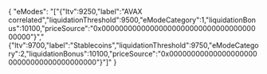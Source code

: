 {
  "eModes": "[\"{\"ltv\":9250,\"label\":\"AVAX correlated\",\"liquidationThreshold\":9500,\"eModeCategory\":1,\"liquidationBonus\":10100,\"priceSource\":\"0x0000000000000000000000000000000000000000\"}\",\"{\"ltv\":9700,\"label\":\"Stablecoins\",\"liquidationThreshold\":9750,\"eModeCategory\":2,\"liquidationBonus\":10100,\"priceSource\":\"0x0000000000000000000000000000000000000000\"}\"]"
}